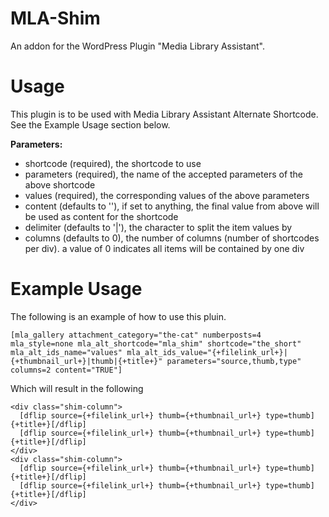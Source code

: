 # MLA-Shim
An addon for the WordPress Plugin "Media Library Assistant".

# Usage
This plugin is to be used with Media Library Assistant Alternate Shortcode. See the Example Usage section below.

__Parameters:__
- shortcode (required), the shortcode to use
- parameters (required), the name of the accepted parameters of the above shortcode
- values (required), the corresponding values of the above parameters
- content (defaults to ''), if set to anything, the final value from above will be used as content for the shortcode
- delimiter (defaults to '|'), the character to split the item values by
- columns (defaults to 0), the number of columns (number of shortcodes per div). a value of 0 indicates all items will be contained by one div

# Example Usage
The following is an example of how to use this pluin.
```
[mla_gallery attachment_category="the-cat" numberposts=4 mla_style=none mla_alt_shortcode="mla_shim" shortcode="the_short" mla_alt_ids_name="values" mla_alt_ids_value="{+filelink_url+}|{+thumbnail_url+}|thumb|{+title+}" parameters="source,thumb,type" columns=2 content="TRUE"]
```

Which will result in the following
```
<div class="shim-column">
  [dflip source={+filelink_url+} thumb={+thumbnail_url+} type=thumb]{+title+}[/dflip]
  [dflip source={+filelink_url+} thumb={+thumbnail_url+} type=thumb]{+title+}[/dflip]
</div>
<div class="shim-column">
  [dflip source={+filelink_url+} thumb={+thumbnail_url+} type=thumb]{+title+}[/dflip]
  [dflip source={+filelink_url+} thumb={+thumbnail_url+} type=thumb]{+title+}[/dflip]
</div>
```
